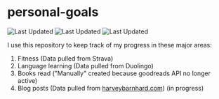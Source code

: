 # personal-goals
![Last Updated](https://img.shields.io/date/1626574829?color=FC4C02&label=Fitness%20Updated&logo=strava)
![Last Updated](https://img.shields.io/date/1626574829?color=7ac70c&label=Language%20Updated&logo=duolingo)
![Last Updated](https://img.shields.io/date/1626574829?color=e9e5cd&label=Books%20Updated&logo=goodreads)

I use this repository to keep track of my progress in these major areas:

1. Fitness (Data pulled from Strava)
2. Language learning (Data pulled from Duolingo)
3. Books read ("Manually" created because goodreads API no longer active)
4. Blog posts (Data pulled from [harveybarnhard.com](https://harveybarnhard.com)) (in progress)
